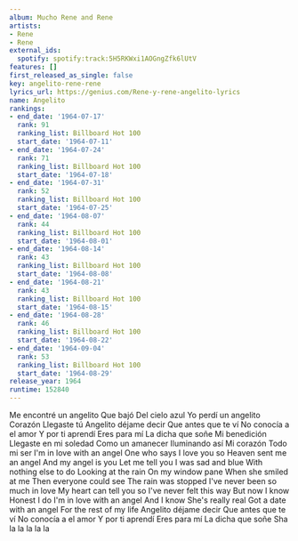```yaml
---
album: Mucho Rene and Rene
artists:
- Rene
- Rene
external_ids:
  spotify: spotify:track:5H5RKWxi1AOGngZfk6lUtV
features: []
first_released_as_single: false
key: angelito-rene-rene
lyrics_url: https://genius.com/Rene-y-rene-angelito-lyrics
name: Angelito
rankings:
- end_date: '1964-07-17'
  rank: 91
  ranking_list: Billboard Hot 100
  start_date: '1964-07-11'
- end_date: '1964-07-24'
  rank: 71
  ranking_list: Billboard Hot 100
  start_date: '1964-07-18'
- end_date: '1964-07-31'
  rank: 52
  ranking_list: Billboard Hot 100
  start_date: '1964-07-25'
- end_date: '1964-08-07'
  rank: 44
  ranking_list: Billboard Hot 100
  start_date: '1964-08-01'
- end_date: '1964-08-14'
  rank: 43
  ranking_list: Billboard Hot 100
  start_date: '1964-08-08'
- end_date: '1964-08-21'
  rank: 43
  ranking_list: Billboard Hot 100
  start_date: '1964-08-15'
- end_date: '1964-08-28'
  rank: 46
  ranking_list: Billboard Hot 100
  start_date: '1964-08-22'
- end_date: '1964-09-04'
  rank: 53
  ranking_list: Billboard Hot 100
  start_date: '1964-08-29'
release_year: 1964
runtime: 152840
---
```

Me encontré un angelito
Que bajó
Del cielo azul
Yo perdí un angelito
Corazón
Llegaste tú
Angelito déjame decir
Que antes que te ví
No conocía a el amor
Y por ti aprendí
Eres para mí
La dicha que soñe
Mi benedición
Llegaste en mi soledad
Como un amanecer
Iluminando así
Mi corazón
Todo mi ser
I'm in love with an angel
One who says
I love you so
Heaven sent me an angel
And my angel is you
Let me tell you
I was sad and blue
With nothing else to do
Looking at the rain
On my window pane
When she smiled at me
Then everyone could see
The rain was stopped
I've never been so much in love
My heart can tell you so
I've never felt this way
But now I know
Honest I do
I'm in love with an angel
And I know
She's really real
Got a date with an angel
For the rest of my life
Angelito déjame decir
Que antes que te ví
No conocía a el amor
Y por ti aprendí
Eres para mí
La dicha que soñe
Sha la la la la la
